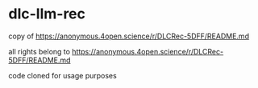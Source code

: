 # dlc-llm-rec

copy of https://anonymous.4open.science/r/DLCRec-5DFF/README.md

all rights belong to https://anonymous.4open.science/r/DLCRec-5DFF/README.md


code cloned for usage purposes
